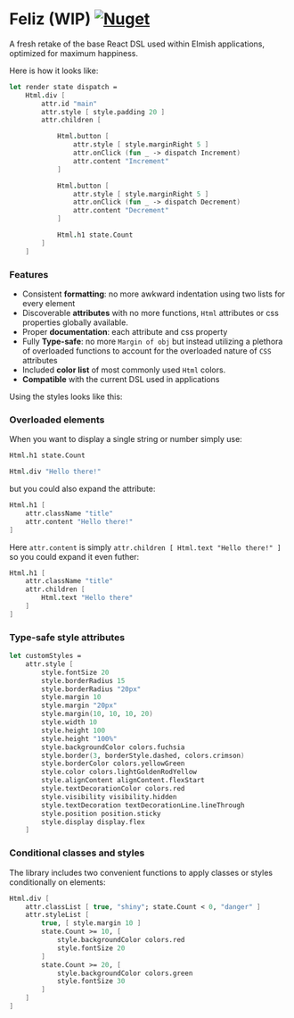 # Feliz (WIP) [![Nuget](https://img.shields.io/nuget/v/Feliz.svg?maxAge=0&colorB=brightgreen)](https://www.nuget.org/packages/Feliz)

A fresh retake of the base React DSL used within Elmish applications, optimized for maximum happiness.

Here is how it looks like:
```fsharp
let render state dispatch =
    Html.div [
        attr.id "main"
        attr.style [ style.padding 20 ]
        attr.children [

            Html.button [
                attr.style [ style.marginRight 5 ]
                attr.onClick (fun _ -> dispatch Increment)
                attr.content "Increment"
            ]

            Html.button [
                attr.style [ style.marginRight 5 ]
                attr.onClick (fun _ -> dispatch Decrement)
                attr.content "Decrement"
            ]

            Html.h1 state.Count
        ]
    ]
```

### Features

 - Consistent **formatting**: no more awkward indentation using two lists for every element
 - Discoverable **attributes** with no more functions, `Html` attributes or css properties globally available.
 - Proper **documentation**: each attribute and css property
 - Fully **Type-safe**: no more `Margin of obj` but instead utilizing a plethora of overloaded functions to account for the overloaded nature of `CSS` attributes
 - Included **color list** of most commonly used `Html` colors.
 - **Compatible** with the current DSL used in applications

 Using the styles looks like this:

### Overloaded elements

When you want to display a single string or number simply use:
```fs
Html.h1 state.Count

Html.div "Hello there!"
```
but you could also expand the attribute:
```fs
Html.h1 [
    attr.className "title"
    attr.content "Hello there!"
]
```
Here `attr.content` is simply `attr.children [ Html.text "Hello there!" ]` so you could expand it even futher:
```fs
Html.h1 [
    attr.className "title"
    attr.children [
        Html.text "Hello there"
    ]
]
```

### Type-safe style attributes

```fs
let customStyles =
    attr.style [
        style.fontSize 20
        style.borderRadius 15
        style.borderRadius "20px"
        style.margin 10
        style.margin "20px"
        style.margin(10, 10, 10, 20)
        style.width 10
        style.height 100
        style.height "100%"
        style.backgroundColor colors.fuchsia
        style.border(3, borderStyle.dashed, colors.crimson)
        style.borderColor colors.yellowGreen
        style.color colors.lightGoldenRodYellow
        style.alignContent alignContent.flexStart
        style.textDecorationColor colors.red
        style.visibility visibility.hidden
        style.textDecoration textDecorationLine.lineThrough
        style.position position.sticky
        style.display display.flex
    ]
```

### Conditional classes and styles

The library includes two convenient functions to apply classes or styles conditionally on elements:
```fsharp
Html.div [
    attr.classList [ true, "shiny"; state.Count < 0, "danger" ]
    attr.styleList [
        true, [ style.margin 10 ]
        state.Count >= 10, [
            style.backgroundColor colors.red
            style.fontSize 20
        ]
        state.Count >= 20, [
            style.backgroundColor colors.green
            style.fontSize 30
        ]
    ]
]
```